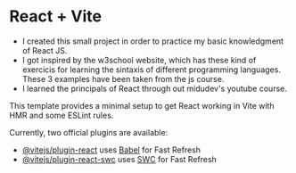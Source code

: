 # React + Vite

- I created this small project in order to practice my basic knowledgment of React JS. 
- I got inspired by the w3school website, which has these kind of exercicis for learning the sintaxis of different programming languages. These 3 examples have been taken from the js course.
- I learned the principals of React through out midudev's youtube course.


This template provides a minimal setup to get React working in Vite with HMR and some ESLint rules.

Currently, two official plugins are available:

- [@vitejs/plugin-react](https://github.com/vitejs/vite-plugin-react/blob/main/packages/plugin-react/README.md) uses [Babel](https://babeljs.io/) for Fast Refresh
- [@vitejs/plugin-react-swc](https://github.com/vitejs/vite-plugin-react-swc) uses [SWC](https://swc.rs/) for Fast Refresh
